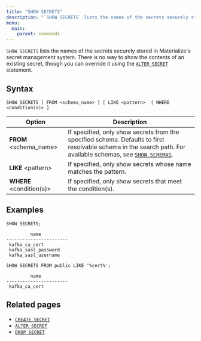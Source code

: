 ```yaml
---
title: "SHOW SECRETS"
description: "`SHOW SECRETS` lists the names of the secrets securely stored in Materialize's secret management system."
menu:
  main:
    parent: commands
---
```


`SHOW SECRETS` lists the names of the secrets securely stored in Materialize's
secret management system. There is no way to show the contents of an existing
secret, though you can override it using the [`ALTER SECRET`](../alter-secret)
statement.

## Syntax

```mzsql
SHOW SECRETS [ FROM <schema_name> ] [ LIKE <pattern>  | WHERE <condition(s)> ]
```

Option                        | Description
------------------------------|------------
**FROM** <schema_name>        | If specified, only show secrets from the specified schema.  Defaults to first resolvable schema in the search path. For available schemas, see [`SHOW SCHEMAS`](../show-schemas).
**LIKE** \<pattern\>          | If specified, only show secrets whose name matches the pattern.
**WHERE** <condition(s)>      | If specified, only show secrets that meet the condition(s).

## Examples

```mzsql
SHOW SECRETS;
```

```nofmt
         name
-----------------------
 kafka_ca_cert
 kafka_sasl_password
 kafka_sasl_username
```

```mzsql
SHOW SECRETS FROM public LIKE '%cert%';
```

```nofmt
         name
-----------------------
 kafka_ca_cert
```

## Related pages

- [`CREATE SECRET`](../create-secret)
- [`ALTER SECRET`](../alter-secret)
- [`DROP SECRET`](../drop-secret)
